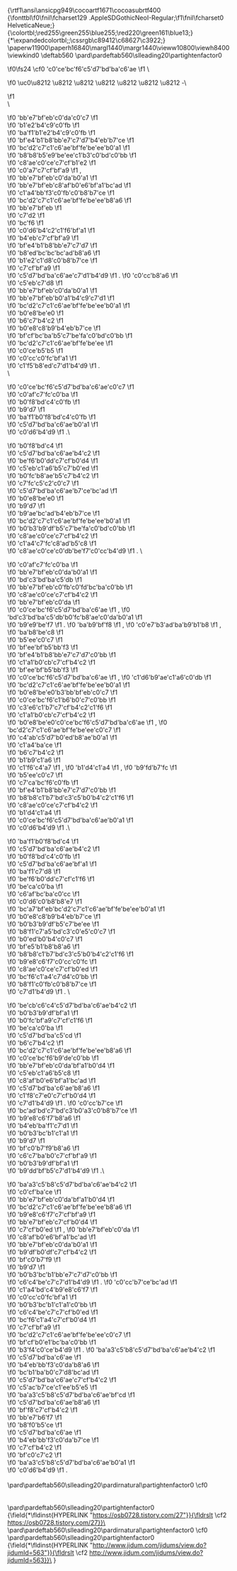 {\rtf1\ansi\ansicpg949\cocoartf1671\cocoasubrtf400
{\fonttbl\f0\fnil\fcharset129 .AppleSDGothicNeoI-Regular;\f1\fnil\fcharset0 HelveticaNeue;}
{\colortbl;\red255\green255\blue255;\red220\green161\blue13;}
{\*\expandedcolortbl;;\cssrgb\c89412\c68627\c3922;}
\paperw11900\paperh16840\margl1440\margr1440\vieww10800\viewh8400\viewkind0
\deftab560
\pard\pardeftab560\slleading20\partightenfactor0

\f0\fs24 \cf0 \'c0\'ce\'bc\'f6\'c5\'d7\'bd\'ba\'c6\'ae
\f1 \

\f0 \uc0\u8212 \u8212 \u8212 \u8212 \u8212 \u8212 \u8212 -\

\f1 \
\

\f0 \'bb\'e7\'bf\'eb\'c0\'da\'c0\'c7
\f1  
\f0 \'b1\'e2\'b4\'c9\'c0\'fb
\f1  
\f0 \'ba\'f1\'b1\'e2\'b4\'c9\'c0\'fb
\f1  
\f0 \'bf\'e4\'b1\'b8\'bb\'e7\'c7\'d7\'b4\'eb\'b7\'ce
\f1  
\f0 \'bc\'d2\'c7\'c1\'c6\'ae\'bf\'fe\'be\'ee\'b0\'a1
\f1  
\f0 \'b8\'b8\'b5\'e9\'be\'ee\'c1\'b3\'c0\'bd\'c0\'bb
\f1  
\f0 \'c8\'ae\'c0\'ce\'c7\'cf\'b1\'e2
\f1  
\f0 \'c0\'a7\'c7\'cf\'bf\'a9
\f1 ,  
\f0 \'bb\'e7\'bf\'eb\'c0\'da\'b0\'a1
\f1  
\f0 \'bb\'e7\'bf\'eb\'c8\'af\'b0\'e6\'bf\'a1\'bc\'ad
\f1  
\f0 \'c1\'a4\'bb\'f3\'c0\'fb\'c0\'b8\'b7\'ce
\f1  
\f0 \'bc\'d2\'c7\'c1\'c6\'ae\'bf\'fe\'be\'ee\'b8\'a6
\f1  
\f0 \'bb\'e7\'bf\'eb
\f1  
\f0 \'c7\'d2
\f1  
\f0 \'bc\'f6
\f1  
\f0 \'c0\'d6\'b4\'c2\'c1\'f6\'bf\'a1
\f1  
\f0 \'b4\'eb\'c7\'cf\'bf\'a9
\f1  
\f0 \'bf\'e4\'b1\'b8\'bb\'e7\'c7\'d7
\f1  
\f0 \'b8\'ed\'bc\'bc\'bc\'ad\'b8\'a6
\f1  
\f0 \'b1\'e2\'c1\'d8\'c0\'b8\'b7\'ce
\f1  
\f0 \'c7\'cf\'bf\'a9
\f1  
\f0 \'c5\'d7\'bd\'ba\'c6\'ae\'c7\'d1\'b4\'d9
\f1 . 
\f0 \'c0\'cc\'b8\'a6
\f1  
\f0 \'c5\'eb\'c7\'d8
\f1  
\f0 \'bb\'e7\'bf\'eb\'c0\'da\'b0\'a1
\f1  
\f0 \'bb\'e7\'bf\'eb\'b0\'a1\'b4\'c9\'c7\'d1
\f1  
\f0 \'bc\'d2\'c7\'c1\'c6\'ae\'bf\'fe\'be\'ee\'b0\'a1
\f1  
\f0 \'b0\'e8\'be\'e0
\f1  
\f0 \'b6\'c7\'b4\'c2
\f1  
\f0 \'b0\'e8\'c8\'b9\'b4\'eb\'b7\'ce
\f1  
\f0 \'bf\'cf\'bc\'ba\'b5\'c7\'be\'fa\'c0\'bd\'c0\'bb
\f1  
\f0 \'bc\'d2\'c7\'c1\'c6\'ae\'bf\'fe\'be\'ee
\f1  
\f0 \'c0\'ce\'b5\'b5
\f1  
\f0 \'c0\'cc\'c0\'fc\'bf\'a1
\f1  
\f0 \'c1\'f5\'b8\'ed\'c7\'d1\'b4\'d9
\f1 .\
\

\f0 \'c0\'ce\'bc\'f6\'c5\'d7\'bd\'ba\'c6\'ae\'c0\'c7
\f1  
\f0 \'c0\'af\'c7\'fc\'c0\'ba
\f1  
\f0 \'b0\'f8\'bd\'c4\'c0\'fb
\f1  
\f0 \'b9\'d7
\f1  
\f0 \'ba\'f1\'b0\'f8\'bd\'c4\'c0\'fb
\f1  
\f0 \'c5\'d7\'bd\'ba\'c6\'ae\'b0\'a1
\f1  
\f0 \'c0\'d6\'b4\'d9
\f1 .\

\f0 \'b0\'f8\'bd\'c4
\f1  
\f0 \'c5\'d7\'bd\'ba\'c6\'ae\'b4\'c2
\f1  
\f0 \'be\'f6\'b0\'dd\'c7\'cf\'b0\'d4
\f1  
\f0 \'c5\'eb\'c1\'a6\'b5\'c7\'b0\'ed
\f1  
\f0 \'b0\'fc\'b8\'ae\'b5\'c7\'b4\'c2
\f1  
\f0 \'c7\'fc\'c5\'c2\'c0\'c7
\f1  
\f0 \'c5\'d7\'bd\'ba\'c6\'ae\'b7\'ce\'bc\'ad
\f1  
\f0 \'b0\'e8\'be\'e0
\f1  
\f0 \'b9\'d7
\f1  
\f0 \'b9\'ae\'bc\'ad\'b4\'eb\'b7\'ce
\f1  
\f0 \'bc\'d2\'c7\'c1\'c6\'ae\'bf\'fe\'be\'ee\'b0\'a1
\f1  
\f0 \'b0\'b3\'b9\'df\'b5\'c7\'be\'fa\'c0\'bd\'c0\'bb
\f1  
\f0 \'c8\'ae\'c0\'ce\'c7\'cf\'b4\'c2
\f1  
\f0 \'c1\'a4\'c7\'fc\'c8\'ad\'b5\'c8
\f1  
\f0 \'c8\'ae\'c0\'ce\'c0\'db\'be\'f7\'c0\'cc\'b4\'d9
\f1 . \

\f0 \'c0\'af\'c7\'fc\'c0\'ba
\f1  
\f0 \'bb\'e7\'bf\'eb\'c0\'da\'b0\'a1
\f1  
\f0 \'bd\'c3\'bd\'ba\'c5\'db
\f1  
\f0 \'bb\'e7\'bf\'eb\'c0\'fb\'c0\'fd\'bc\'ba\'c0\'bb
\f1  
\f0 \'c8\'ae\'c0\'ce\'c7\'cf\'b4\'c2
\f1  
\f0 \'bb\'e7\'bf\'eb\'c0\'da
\f1  
\f0 \'c0\'ce\'bc\'f6\'c5\'d7\'bd\'ba\'c6\'ae
\f1 , 
\f0 \'bd\'c3\'bd\'ba\'c5\'db\'b0\'fc\'b8\'ae\'c0\'da\'b0\'a1
\f1  
\f0 \'b9\'e9\'be\'f7
\f1 .
\f0 \'ba\'b9\'bf\'f8
\f1 , 
\f0 \'c0\'e7\'b3\'ad\'ba\'b9\'b1\'b8
\f1 , 
\f0 \'ba\'b8\'be\'c8
\f1  
\f0 \'b5\'ee\'c0\'c7
\f1  
\f0 \'bf\'ee\'bf\'b5\'bb\'f3
\f1  
\f0 \'bf\'e4\'b1\'b8\'bb\'e7\'c7\'d7\'c0\'bb
\f1  
\f0 \'c1\'a1\'b0\'cb\'c7\'cf\'b4\'c2
\f1  
\f0 \'bf\'ee\'bf\'b5\'bb\'f3
\f1  
\f0 \'c0\'ce\'bc\'f6\'c5\'d7\'bd\'ba\'c6\'ae
\f1 , 
\f0 \'c1\'d6\'b9\'ae\'c1\'a6\'c0\'db
\f1  
\f0 \'bc\'d2\'c7\'c1\'c6\'ae\'bf\'fe\'be\'ee\'b0\'a1
\f1  
\f0 \'b0\'e8\'be\'e0\'b3\'bb\'bf\'eb\'c0\'c7
\f1  
\f0 \'c0\'ce\'bc\'f6\'c1\'b6\'b0\'c7\'c0\'bb
\f1  
\f0 \'c3\'e6\'c1\'b7\'c7\'cf\'b4\'c2\'c1\'f6
\f1  
\f0 \'c1\'a1\'b0\'cb\'c7\'cf\'b4\'c2
\f1  
\f0 \'b0\'e8\'be\'e0\'c0\'ce\'bc\'f6\'c5\'d7\'bd\'ba\'c6\'ae
\f1 , 
\f0 \'bc\'d2\'c7\'c1\'c6\'ae\'bf\'fe\'be\'ee\'c0\'c7
\f1  
\f0 \'c4\'ab\'c5\'d7\'b0\'ed\'b8\'ae\'b0\'a1
\f1  
\f0 \'c1\'a4\'ba\'ce
\f1  
\f0 \'b6\'c7\'b4\'c2
\f1  
\f0 \'b1\'b9\'c1\'a6
\f1  
\f0 \'c1\'f6\'c4\'a7
\f1 , 
\f0 \'b1\'d4\'c1\'a4
\f1 , 
\f0 \'b9\'fd\'b7\'fc
\f1  
\f0 \'b5\'ee\'c0\'c7
\f1  
\f0 \'c7\'ca\'bc\'f6\'c0\'fb
\f1  
\f0 \'bf\'e4\'b1\'b8\'bb\'e7\'c7\'d7\'c0\'bb
\f1  
\f0 \'b8\'b8\'c1\'b7\'bd\'c3\'c5\'b0\'b4\'c2\'c1\'f6
\f1  
\f0 \'c8\'ae\'c0\'ce\'c7\'cf\'b4\'c2
\f1  
\f0 \'b1\'d4\'c1\'a4
\f1  
\f0 \'c0\'ce\'bc\'f6\'c5\'d7\'bd\'ba\'c6\'ae\'b0\'a1
\f1  
\f0 \'c0\'d6\'b4\'d9
\f1 .\

\f0 \'ba\'f1\'b0\'f8\'bd\'c4
\f1  
\f0 \'c5\'d7\'bd\'ba\'c6\'ae\'b4\'c2
\f1  
\f0 \'b0\'f8\'bd\'c4\'c0\'fb
\f1  
\f0 \'c5\'d7\'bd\'ba\'c6\'ae\'bf\'a1
\f1  
\f0 \'ba\'f1\'c7\'d8
\f1  
\f0 \'be\'f6\'b0\'dd\'c7\'cf\'c1\'f6
\f1  
\f0 \'be\'ca\'c0\'ba
\f1  
\f0 \'c6\'af\'bc\'ba\'c0\'cc
\f1  
\f0 \'c0\'d6\'c0\'b8\'b8\'e7
\f1  
\f0 \'bc\'a7\'bf\'eb\'bc\'d2\'c7\'c1\'c6\'ae\'bf\'fe\'be\'ee\'b0\'a1
\f1  
\f0 \'b0\'e8\'c8\'b9\'b4\'eb\'b7\'ce
\f1  
\f0 \'b0\'b3\'b9\'df\'b5\'c7\'be\'ee
\f1  
\f0 \'b8\'f1\'c7\'a5\'bd\'c3\'c0\'e5\'c0\'c7
\f1  
\f0 \'b0\'ed\'b0\'b4\'c0\'c7
\f1  
\f0 \'bf\'e5\'b1\'b8\'b8\'a6
\f1  
\f0 \'b8\'b8\'c1\'b7\'bd\'c3\'c5\'b0\'b4\'c2\'c1\'f6
\f1  
\f0 \'b9\'e8\'c6\'f7\'c0\'cc\'c0\'fc
\f1  
\f0 \'c8\'ae\'c0\'ce\'c7\'cf\'b0\'ed
\f1  
\f0 \'bc\'f6\'c1\'a4\'c7\'d4\'c0\'bb
\f1  
\f0 \'b8\'f1\'c0\'fb\'c0\'b8\'b7\'ce
\f1  
\f0 \'c7\'d1\'b4\'d9
\f1 . \

\f0 \'be\'cb\'c6\'c4\'c5\'d7\'bd\'ba\'c6\'ae\'b4\'c2
\f1  
\f0 \'b0\'b3\'b9\'df\'bf\'a1
\f1  
\f0 \'b0\'fc\'bf\'a9\'c7\'cf\'c1\'f6
\f1  
\f0 \'be\'ca\'c0\'ba
\f1  
\f0 \'c5\'d7\'bd\'ba\'c5\'cd
\f1  
\f0 \'b6\'c7\'b4\'c2
\f1  
\f0 \'bc\'d2\'c7\'c1\'c6\'ae\'bf\'fe\'be\'ee\'b8\'a6
\f1  
\f0 \'c0\'ce\'bc\'f6\'b9\'de\'c0\'bb
\f1  
\f0 \'bb\'e7\'bf\'eb\'c0\'da\'bf\'a1\'b0\'d4
\f1  
\f0 \'c5\'eb\'c1\'a6\'b5\'c8
\f1  
\f0 \'c8\'af\'b0\'e6\'bf\'a1\'bc\'ad
\f1  
\f0 \'c5\'d7\'bd\'ba\'c6\'ae\'b8\'a6
\f1  
\f0 \'c1\'f8\'c7\'e0\'c7\'cf\'b0\'d4
\f1  
\f0 \'c7\'d1\'b4\'d9
\f1 . 
\f0 \'c0\'cc\'b7\'ce
\f1  
\f0 \'bc\'ad\'bd\'c7\'bd\'c3\'b0\'a3\'c0\'b8\'b7\'ce
\f1  
\f0 \'b9\'e8\'c6\'f7\'b8\'a6
\f1  
\f0 \'b4\'eb\'ba\'f1\'c7\'d1
\f1  
\f0 \'b0\'b3\'bc\'b1\'c1\'a1
\f1  
\f0 \'b9\'d7
\f1  
\f0 \'bf\'c0\'b7\'f9\'b8\'a6
\f1  
\f0 \'c6\'c7\'ba\'b0\'c7\'cf\'bf\'a9
\f1  
\f0 \'b0\'b3\'b9\'df\'bf\'a1
\f1  
\f0 \'b9\'dd\'bf\'b5\'c7\'d1\'b4\'d9
\f1 .\

\f0 \'ba\'a3\'c5\'b8\'c5\'d7\'bd\'ba\'c6\'ae\'b4\'c2
\f1  
\f0 \'c0\'cf\'ba\'ce
\f1  
\f0 \'bb\'e7\'bf\'eb\'c0\'da\'bf\'a1\'b0\'d4
\f1  
\f0 \'bc\'d2\'c7\'c1\'c6\'ae\'bf\'fe\'be\'ee\'b8\'a6
\f1  
\f0 \'b9\'e8\'c6\'f7\'c7\'cf\'bf\'a9
\f1  
\f0 \'bb\'e7\'bf\'eb\'c7\'cf\'b0\'d4
\f1  
\f0 \'c7\'cf\'b0\'ed
\f1 , 
\f0 \'bb\'e7\'bf\'eb\'c0\'da
\f1  
\f0 \'c8\'af\'b0\'e6\'bf\'a1\'bc\'ad
\f1  
\f0 \'bb\'e7\'bf\'eb\'c0\'da\'b0\'a1
\f1  
\f0 \'b9\'df\'b0\'df\'c7\'cf\'b4\'c2
\f1  
\f0 \'bf\'c0\'b7\'f9
\f1  
\f0 \'b9\'d7
\f1  
\f0 \'b0\'b3\'bc\'b1\'bb\'e7\'c7\'d7\'c0\'bb
\f1  
\f0 \'c6\'c4\'be\'c7\'c7\'d1\'b4\'d9
\f1 . 
\f0 \'c0\'cc\'b7\'ce\'bc\'ad
\f1  
\f0 \'c1\'a4\'bd\'c4\'b9\'e8\'c6\'f7
\f1  
\f0 \'c0\'cc\'c0\'fc\'bf\'a1
\f1  
\f0 \'b0\'b3\'bc\'b1\'c1\'a1\'c0\'bb
\f1  
\f0 \'c6\'c4\'be\'c7\'c7\'cf\'b0\'ed
\f1  
\f0 \'bc\'f6\'c1\'a4\'c7\'cf\'b0\'d4
\f1  
\f0 \'c7\'cf\'bf\'a9
\f1  
\f0 \'bc\'d2\'c7\'c1\'c6\'ae\'bf\'fe\'be\'ee\'c0\'c7
\f1  
\f0 \'bf\'cf\'b0\'e1\'bc\'ba\'c0\'bb
\f1  
\f0 \'b3\'f4\'c0\'ce\'b4\'d9
\f1 . 
\f0 \'ba\'a3\'c5\'b8\'c5\'d7\'bd\'ba\'c6\'ae\'b4\'c2
\f1  
\f0 \'c5\'d7\'bd\'ba\'c6\'ae
\f1  
\f0 \'b4\'eb\'bb\'f3\'c0\'da\'b8\'a6
\f1  
\f0 \'bc\'b1\'ba\'b0\'c7\'d8\'bc\'ad
\f1  
\f0 \'c5\'d7\'bd\'ba\'c6\'ae\'c7\'cf\'b4\'c2
\f1  
\f0 \'c5\'ac\'b7\'ce\'c1\'ee\'b5\'e5
\f1  
\f0 \'ba\'a3\'c5\'b8\'c5\'d7\'bd\'ba\'c6\'ae\'bf\'cd
\f1  
\f0 \'c5\'d7\'bd\'ba\'c6\'ae\'b8\'a6
\f1  
\f0 \'bf\'f8\'c7\'cf\'b4\'c2
\f1  
\f0 \'bb\'e7\'b6\'f7
\f1  
\f0 \'b8\'f0\'b5\'ce
\f1  
\f0 \'c5\'d7\'bd\'ba\'c6\'ae
\f1  
\f0 \'b4\'eb\'bb\'f3\'c0\'da\'b7\'ce
\f1  
\f0 \'c7\'cf\'b4\'c2
\f1  
\f0 \'bf\'c0\'c7\'c2
\f1  
\f0 \'ba\'a3\'c5\'b8\'c5\'d7\'bd\'ba\'c6\'ae\'b0\'a1
\f1  
\f0 \'c0\'d6\'b4\'d9
\f1 .\
\
\pard\pardeftab560\slleading20\pardirnatural\partightenfactor0
\cf0 \
\
\
\pard\pardeftab560\slleading20\partightenfactor0
{\field{\*\fldinst{HYPERLINK "https://osb0728.tistory.com/27"}}{\fldrslt \cf2 https://osb0728.tistory.com/27}}\
\pard\pardeftab560\slleading20\pardirnatural\partightenfactor0
\cf0 \
\pard\pardeftab560\slleading20\partightenfactor0
{\field{\*\fldinst{HYPERLINK "http://www.jidum.com/jidums/view.do?jidumId=563"}}{\fldrslt \cf2 http://www.jidum.com/jidums/view.do?jidumId=563}}\
}
